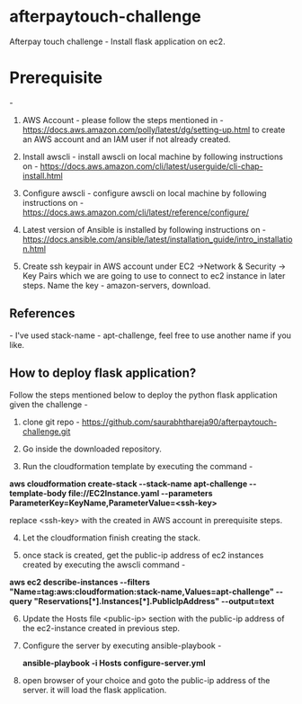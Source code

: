 # afterpaytouch-challenge
Afterpay touch challenge - Install flask application on ec2.

<h1><b>Prerequisite</b></h1> -

1. AWS Account - please follow the steps mentioned in - https://docs.aws.amazon.com/polly/latest/dg/setting-up.html to create an AWS account and an IAM user if not already created.

2. Install awscli - install awscli on local machine by following instructions on - https://docs.aws.amazon.com/cli/latest/userguide/cli-chap-install.html

3. Configure awscli - configure awscli on local machine by following instructions on - https://docs.aws.amazon.com/cli/latest/reference/configure/

4. Latest version of Ansible is installed by following instructions on - https://docs.ansible.com/ansible/latest/installation_guide/intro_installation.html

5. Create ssh keypair in AWS account under EC2 ->Network & Security -> Key Pairs which we are going to use to connect to ec2 instance in later steps. Name the key - amazon-servers, download.


<h2>References</h2> -
I've used stack-name - apt-challenge, feel free to use another name if you like.


<h2><b>How to deploy flask application?</b></h2>

Follow the steps mentioned below to deploy the python flask application given the challenge -

1. clone git repo - https://github.com/saurabhthareja90/afterpaytouch-challenge.git

2. Go inside the downloaded repository.

3. Run the cloudformation template by executing the command -

 ****aws cloudformation create-stack --stack-name apt-challenge --template-body file://EC2Instance.yaml --parameters ParameterKey=KeyName,ParameterValue=\<ssh-key\>****

replace  \<ssh-key\> with the created in AWS account in prerequisite steps.

4. Let the cloudformation finish creating the stack.

5. once stack is created, get the public-ip address of ec2 instances created by executing the awscli command -

 ****aws ec2 describe-instances --filters "Name=tag:aws:cloudformation:stack-name,Values=apt-challenge" --query "Reservations[\*]\.Instances[\*]\.PublicIpAddress" --output=text****

6. Update the Hosts file \<public-ip\> section with the public-ip address of the ec2-instance created in previous step.

7. Configure the server by executing ansible-playbook -

   ****ansible-playbook -i Hosts configure-server.yml****

8. open browser of your choice and goto the public-ip address of the server. it will load the flask application.
